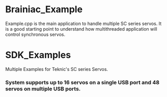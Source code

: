 # Brainiac_Example
Example.cpp is the main application to handle multiple SC series servos. It is a good starting point to understand how multithreaded application will control synchronous servos.

# SDK_Examples
Multiple Examples for Teknic's SC series Servos.

### System supports up to 16 servos on a single USB port and 48 servos on multiple USB ports.

